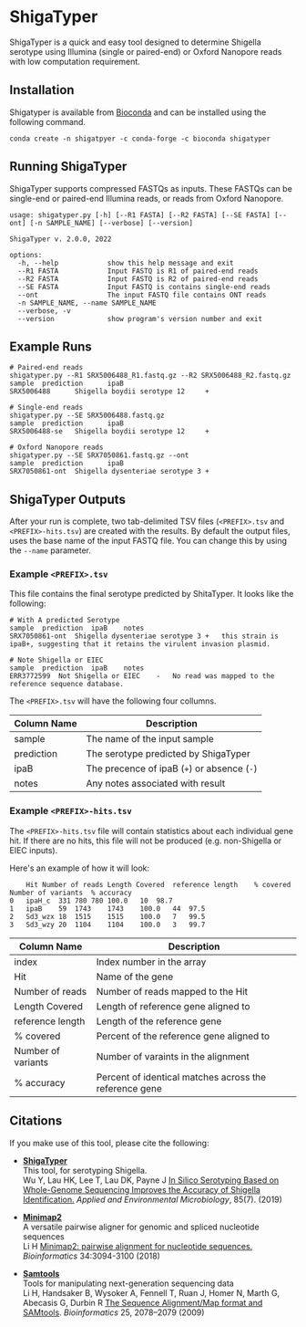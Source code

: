 # ShigaTyper

ShigaTyper is a quick and easy tool designed to determine Shigella serotype using Illumina (single or paired-end) or Oxford Nanopore reads
with low computation requirement.

## Installation

Shigatyper is available from [Bioconda](https://bioconda.github.io/recipes/shigatyper/README.html) and can be installed using
the following command.

```{bash}
conda create -n shigatpyer -c conda-forge -c bioconda shigatyper
```

## Running ShigaTyper

ShigaTyper supports compressed FASTQs as inputs. These FASTQs can be single-end or paired-end Illumina reads, or reads from
Oxford Nanopore.

```{bash}
usage: shigatyper.py [-h] [--R1 FASTA] [--R2 FASTA] [--SE FASTA] [--ont] [-n SAMPLE_NAME] [--verbose] [--version]

ShigaTyper v. 2.0.0, 2022

options:
  -h, --help            show this help message and exit
  --R1 FASTA            Input FASTQ is R1 of paired-end reads
  --R2 FASTA            Input FASTQ is R2 of paired-end reads
  --SE FASTA            Input FASTQ is contains single-end reads
  --ont                 The input FASTQ file contains ONT reads
  -n SAMPLE_NAME, --name SAMPLE_NAME
  --verbose, -v
  --version             show program's version number and exit
```

## Example Runs

```{bash}
# Paired-end reads
shigatyper.py --R1 SRX5006488_R1.fastq.gz --R2 SRX5006488_R2.fastq.gz
sample  prediction      ipaB
SRX5006488      Shigella boydii serotype 12     +

# Single-end reads
shigatyper.py --SE SRX5006488.fastq.gz
sample  prediction      ipaB
SRX5006488-se   Shigella boydii serotype 12     +

# Oxford Nanopore reads
shigatyper.py --SE SRX7050861.fastq.gz --ont
sample  prediction      ipaB
SRX7050861-ont  Shigella dysenteriae serotype 3 +
```

## ShigaTyper Outputs

After your run is complete, two tab-delimited TSV files (`<PREFIX>.tsv` and `<PREFIX>-hits.tsv`) are created with the results. By default 
the output files, uses the base name of the input FASTQ file. You can change this by using the `--name` parameter.

### Example `<PREFIX>.tsv`

This file contains the final serotype predicted by ShitaTyper. It looks like the following:

```{bash}
# With A predicted Serotype
sample	prediction	ipaB	notes
SRX7050861-ont	Shigella dysenteriae serotype 3	+	this strain is ipaB+, suggesting that it retains the virulent invasion plasmid.

# Note Shigella or EIEC
sample	prediction	ipaB	notes
ERR3772599	Not Shigella or EIEC	-	No read was mapped to the reference sequence database.
```

The `<PREFIX>.tsv` will have the following four collumns.

| Column Name | Description                                 |
|-------------|---------------------------------------------|
| sample      | The name of the input sample                |
| prediction  | The serotype predicted by ShigaTyper        |
| ipaB        | The precence of ipaB (`+`) or absence (`-`) |
| notes       | Any notes associated with result            |

### Example `<PREFIX>-hits.tsv`

The `<PREFIX>-hits.tsv` file will contain statistics about each individual gene hit. If there are no hits, this file
will not be produced (e.g. non-Shigella or EIEC inputs).

Here's an example of how it will look:

```{bash}
	Hit	Number of reads	Length Covered	reference length	% covered	Number of variants	% accuracy
0	ipaH_c	331	780	780	100.0	10	98.7
1	ipaB	59	1743	1743	100.0	44	97.5
2	Sd3_wzx	18	1515	1515	100.0	7	99.5
3	Sd3_wzy	20	1104	1104	100.0	3	99.7
```

| Column Name        | Description                                            |
|--------------------|--------------------------------------------------------|
| index              | Index number in the array                              |
| Hit                | Name of the gene                                       |
| Number of reads    | Number of reads mapped to the Hit                      |
| Length Covered     | Length of reference gene aligned to                    |
| reference length   | Length of the reference gene                           |
| % covered          | Percent of the reference gene aligned to               |
| Number of variants | Number of varaints in the alignment                    |
| % accuracy         | Percent of identical matches across the reference gene |

## Citations

If you make use of this tool, please cite the following:

* **[ShigaTyper](https://github.com/CFSAN-Biostatistics/shigatyper)**  
This tool, for serotyping Shigella.  
Wu Y, Lau HK, Lee T, Lau DK, Payne J [In Silico Serotyping Based on Whole-Genome Sequencing Improves the Accuracy of Shigella Identification.](https://doi.org/10.1128/AEM.00165-19) *Applied and Environmental Microbiology*, 85(7). (2019)  

* **[Minimap2](https://github.com/lh3/minimap2)**  
A versatile pairwise aligner for genomic and spliced nucleotide sequences  
Li H [Minimap2: pairwise alignment for nucleotide sequences.](https://doi.org/10.1093/bioinformatics/bty191) *Bioinformatics* 34:3094-3100 (2018)

* **[Samtools](https://github.com/samtools/samtools)**  
Tools for manipulating next-generation sequencing data  
Li H, Handsaker B, Wysoker A, Fennell T, Ruan J, Homer N, Marth G, Abecasis G, Durbin R [The Sequence Alignment/Map format and SAMtools](http://dx.doi.org/10.1093/bioinformatics/btp352). *Bioinformatics* 25, 2078–2079 (2009)  
